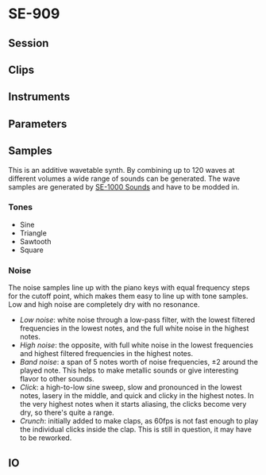 # SE-909

## Session

## Clips

## Instruments

## Parameters

## Samples

This is an additive wavetable synth. By combining up to 120 waves at different volumes a wide range of sounds can be generated. The wave samples are generated by [SE-1000 Sounds](https://github.com/shamsi-gamer/SE-1000-Sounds) and have to be modded in.

### Tones

* Sine
* Triangle
* Sawtooth
* Square

### Noise

The noise samples line up with the piano keys with equal frequency steps for the cutoff point, which makes them easy to line up with tone samples. Low and high noise are completely dry with no resonance.

* _Low noise_: white noise through a low-pass filter, with the lowest filtered frequencies in the lowest notes, and the full white noise in the highest notes.
* _High noise_: the opposite, with full white noise in the lowest frequencies and highest filtered frequencies in the highest notes.
* _Band noise_: a span of 5 notes worth of noise frequencies, ±2 around the played note. This helps to make metallic sounds or give interesting flavor to other sounds.
* _Click_: a high-to-low sine sweep, slow and pronounced in the lowest notes, lasery in the middle, and quick and clicky in the highest notes. In the very highest notes when it starts aliasing, the clicks become very dry, so there's quite a range.
* _Crunch_: initially added to make claps, as 60fps is not fast enough to play the individual clicks inside the clap. This is still in question, it may have to be reworked.

## IO
